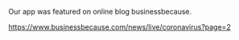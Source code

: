

Our app was featured on online blog businessbecause. 

https://www.businessbecause.com/news/live/coronavirus?page=2
